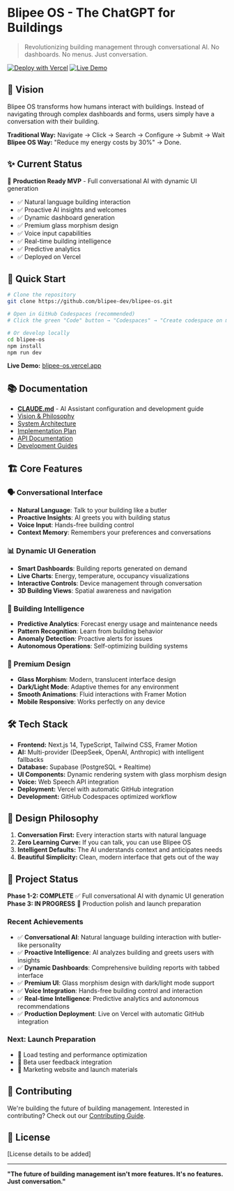 # Blipee OS - The ChatGPT for Buildings

> Revolutionizing building management through conversational AI. No dashboards. No menus. Just conversation.

[![Deploy with Vercel](https://vercel.com/button)](https://vercel.com/new/clone?repository-url=https%3A%2F%2Fgithub.com%2Fblipee-dev%2Fblipee-os)
[![Live Demo](https://img.shields.io/badge/Live%20Demo-blue?style=flat-square&logo=vercel)](https://blipee-os.vercel.app)

## 🚀 Vision

Blipee OS transforms how humans interact with buildings. Instead of navigating through complex dashboards and forms, users simply have a conversation with their building. 

**Traditional Way:** Navigate → Click → Search → Configure → Submit → Wait  
**Blipee OS Way:** "Reduce my energy costs by 30%" → Done.

## ✨ Current Status

🎉 **Production Ready MVP** - Full conversational AI with dynamic UI generation
- ✅ Natural language building interaction
- ✅ Proactive AI insights and welcomes
- ✅ Dynamic dashboard generation
- ✅ Premium glass morphism design
- ✅ Voice input capabilities
- ✅ Real-time building intelligence
- ✅ Predictive analytics
- ✅ Deployed on Vercel

## 🎯 Quick Start

```bash
# Clone the repository
git clone https://github.com/blipee-dev/blipee-os.git

# Open in GitHub Codespaces (recommended)
# Click the green "Code" button → "Codespaces" → "Create codespace on main"

# Or develop locally
cd blipee-os
npm install
npm run dev
```

**Live Demo:** [blipee-os.vercel.app](https://blipee-os.vercel.app)

## 📚 Documentation

- **[CLAUDE.md](./CLAUDE.md)** - AI Assistant configuration and development guide
- [Vision & Philosophy](./docs/vision/VISION.md)
- [System Architecture](./docs/architecture/OVERVIEW.md)
- [Implementation Plan](./docs/implementation/ROADMAP.md)
- [API Documentation](./docs/api/OVERVIEW.md)
- [Development Guides](./docs/guides/GETTING_STARTED.md)

## 🏗️ Core Features

### 🗣️ Conversational Interface
- **Natural Language**: Talk to your building like a butler
- **Proactive Insights**: AI greets you with building status
- **Voice Input**: Hands-free building control
- **Context Memory**: Remembers your preferences and conversations

### 📊 Dynamic UI Generation
- **Smart Dashboards**: Building reports generated on demand
- **Live Charts**: Energy, temperature, occupancy visualizations
- **Interactive Controls**: Device management through conversation
- **3D Building Views**: Spatial awareness and navigation

### 🧠 Building Intelligence
- **Predictive Analytics**: Forecast energy usage and maintenance needs
- **Pattern Recognition**: Learn from building behavior
- **Anomaly Detection**: Proactive alerts for issues
- **Autonomous Operations**: Self-optimizing building systems

### 🎨 Premium Design
- **Glass Morphism**: Modern, translucent interface design
- **Dark/Light Mode**: Adaptive themes for any environment
- **Smooth Animations**: Fluid interactions with Framer Motion
- **Mobile Responsive**: Works perfectly on any device

## 🛠️ Tech Stack

- **Frontend:** Next.js 14, TypeScript, Tailwind CSS, Framer Motion
- **AI:** Multi-provider (DeepSeek, OpenAI, Anthropic) with intelligent fallbacks
- **Database:** Supabase (PostgreSQL + Realtime)
- **UI Components:** Dynamic rendering system with glass morphism design
- **Voice:** Web Speech API integration
- **Deployment:** Vercel with automatic GitHub integration
- **Development:** GitHub Codespaces optimized workflow

## 🎨 Design Philosophy

1. **Conversation First:** Every interaction starts with natural language
2. **Zero Learning Curve:** If you can talk, you can use Blipee OS
3. **Intelligent Defaults:** The AI understands context and anticipates needs
4. **Beautiful Simplicity:** Clean, modern interface that gets out of the way

## 🚦 Project Status

**Phase 1-2: COMPLETE** ✅ Full conversational AI with dynamic UI generation  
**Phase 3: IN PROGRESS** 🚧 Production polish and launch preparation  

### Recent Achievements
- ✅ **Conversational AI**: Natural language building interaction with butler-like personality
- ✅ **Proactive Intelligence**: AI analyzes building and greets users with insights
- ✅ **Dynamic Dashboards**: Comprehensive building reports with tabbed interface
- ✅ **Premium UI**: Glass morphism design with dark/light mode support
- ✅ **Voice Integration**: Hands-free building control and interaction
- ✅ **Real-time Intelligence**: Predictive analytics and autonomous recommendations
- ✅ **Production Deployment**: Live on Vercel with automatic GitHub integration

### Next: Launch Preparation
- 🔄 Load testing and performance optimization
- 📝 Beta user feedback integration
- 🚀 Marketing website and launch materials

## 🤝 Contributing

We're building the future of building management. Interested in contributing? Check out our [Contributing Guide](./docs/guides/CONTRIBUTING.md).

## 📄 License

[License details to be added]

---

**"The future of building management isn't more features. It's no features. Just conversation."**
